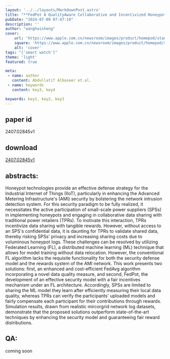 ```yaml
---
layout: '../../layouts/MarkdownPost.astro'
title: "**FedPot A QualityAware Collaborative and Incentivized HoneypotBased Detector for Smart Grid Networks**"
pubDate: "2024-07-09 07:47:19"
description: ''
author: "wanghaisheng"
cover:
    url: 'https://www.apple.com.cn/newsroom/images/product/homepod/standard/Apple-HomePod-hero-230118_big.jpg.large_2x.jpg'
    square: 'https://www.apple.com.cn/newsroom/images/product/homepod/standard/Apple-HomePod-hero-230118_big.jpg.large_2x.jpg'
    alt: 'cover'
tags: "['smart watch']"
theme: 'light'
featured: true

meta:
 - name: author
   content: Abdullatif Albaseer et.al.
 - name: keywords
   content: key3, key4

keywords: key1, key2, key3
---
```


## paper id
2407.02845v1
## download
[2407.02845v1](http://arxiv.org/abs/2407.02845v1)
## abstracts:
Honeypot technologies provide an effective defense strategy for the Industrial Internet of Things (IIoT), particularly in enhancing the Advanced Metering Infrastructure's (AMI) security by bolstering the network intrusion detection system. For this security paradigm to be fully realized, it necessitates the active participation of small-scale power suppliers (SPSs) in implementing honeypots and engaging in collaborative data sharing with traditional power retailers (TPRs). To motivate this interaction, TPRs incentivize data sharing with tangible rewards. However, without access to an SPS's confidential data, it is daunting for TPRs to validate shared data, thereby risking SPSs' privacy and increasing sharing costs due to voluminous honeypot logs. These challenges can be resolved by utilizing Federated Learning (FL), a distributed machine learning (ML) technique that allows for model training without data relocation. However, the conventional FL algorithm lacks the requisite functionality for both the security defense model and the rewards system of the AMI network. This work presents two solutions: first, an enhanced and cost-efficient FedAvg algorithm incorporating a novel data quality measure, and second, FedPot, the development of an effective security model with a fair incentives mechanism under an FL architecture. Accordingly, SPSs are limited to sharing the ML model they learn after efficiently measuring their local data quality, whereas TPRs can verify the participants' uploaded models and fairly compensate each participant for their contributions through rewards. Simulation results, drawn from realistic mircorgrid network log datasets, demonstrate that the proposed solutions outperform state-of-the-art techniques by enhancing the security model and guaranteeing fair reward distributions.
## QA:
coming soon
